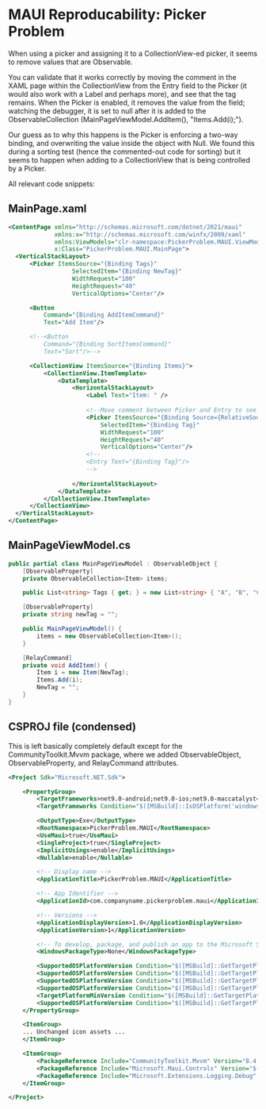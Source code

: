 # MAUI Reproducability: Picker Problem
When using a picker and assigning it to a CollectionView-ed picker, it seems to remove values that are Observable. 

You can validate that it works correctly by moving the comment in the XAML page within the CollectionView from the Entry field to the Picker
(it would also work with a Label and perhaps more), and see that the tag remains. When the Picker is enabled, it removes the value 
from the field; watching the debugger, it is set to null after it is added to the ObservableCollection 
(MainPageViewModel.AddItem(), "Items.Add(i);"). 

Our guess as to why this happens is the Picker is enforcing a two-way binding, and overwriting the value inside the object with Null. 
We found this during a sorting test (hence the commented-out code for sorting) but it seems to happen when adding to a CollectionView
that is being controlled by a Picker. 

All relevant code snippets: 

## MainPage.xaml
```xml
<ContentPage xmlns="http://schemas.microsoft.com/dotnet/2021/maui"
             xmlns:x="http://schemas.microsoft.com/winfx/2009/xaml"
             xmlns:ViewModels="clr-namespace:PickerProblem.MAUI.ViewModels"
             x:Class="PickerProblem.MAUI.MainPage">
  <VerticalStackLayout>
      <Picker ItemsSource="{Binding Tags}"
                  SelectedItem="{Binding NewTag}"
                  WidthRequest="100"
                  HeightRequest="40"
                  VerticalOptions="Center"/>

      <Button
          Command="{Binding AddItemCommand}"
          Text="Add Item"/>

      <!--<Button
          Command="{Binding SortItemsCommand}"
          Text="Sort"/>-->

      <CollectionView ItemsSource="{Binding Items}">
          <CollectionView.ItemTemplate>
              <DataTemplate>
                  <HorizontalStackLayout>
                      <Label Text="Item: " />
                      
                      <!--Move comment between Picker and Entry to see differences-->
                      <Picker ItemsSource="{Binding Source={RelativeSource AncestorType={x:Type ViewModels:MainPageViewModel}}, Path=Tags}"
                          SelectedItem="{Binding Tag}"
                          WidthRequest="100"
                          HeightRequest="40"
                          VerticalOptions="Center"/>
                      <!--
                      <Entry Text="{Binding Tag}"/>
                      -->
                      
                  </HorizontalStackLayout>
              </DataTemplate>
          </CollectionView.ItemTemplate>
      </CollectionView>
  </VerticalStackLayout>
</ContentPage>
``` 

## MainPageViewModel.cs
```csharp
public partial class MainPageViewModel : ObservableObject {
    [ObservableProperty]
    private ObservableCollection<Item> items;

    public List<string> Tags { get; } = new List<string> { "A", "B", "C", "D", "E" };

    [ObservableProperty]
    private string newTag = "";

    public MainPageViewModel() {
        items = new ObservableCollection<Item>();
    }

    [RelayCommand]
    private void AddItem() {
        Item i = new Item(NewTag);
        Items.Add(i);
        NewTag = "";
    }
}
```

## CSPROJ file (condensed)
This is left basically completely default except for the CommunityToolkit.Mvvm package, where we added ObservableObject, ObservableProperty, 
and RelayCommand attributes. 

```xml
<Project Sdk="Microsoft.NET.Sdk">

	<PropertyGroup>
		<TargetFrameworks>net9.0-android;net9.0-ios;net9.0-maccatalyst</TargetFrameworks>
		<TargetFrameworks Condition="$([MSBuild]::IsOSPlatform('windows'))">$(TargetFrameworks);net9.0-windows10.0.19041.0</TargetFrameworks>

		<OutputType>Exe</OutputType>
		<RootNamespace>PickerProblem.MAUI</RootNamespace>
		<UseMaui>true</UseMaui>
		<SingleProject>true</SingleProject>
		<ImplicitUsings>enable</ImplicitUsings>
		<Nullable>enable</Nullable>

		<!-- Display name -->
		<ApplicationTitle>PickerProblem.MAUI</ApplicationTitle>

		<!-- App Identifier -->
		<ApplicationId>com.companyname.pickerproblem.maui</ApplicationId>

		<!-- Versions -->
		<ApplicationDisplayVersion>1.0</ApplicationDisplayVersion>
		<ApplicationVersion>1</ApplicationVersion>

		<!-- To develop, package, and publish an app to the Microsoft Store, see: https://aka.ms/MauiTemplateUnpackaged -->
		<WindowsPackageType>None</WindowsPackageType>

		<SupportedOSPlatformVersion Condition="$([MSBuild]::GetTargetPlatformIdentifier('$(TargetFramework)')) == 'ios'">15.0</SupportedOSPlatformVersion>
		<SupportedOSPlatformVersion Condition="$([MSBuild]::GetTargetPlatformIdentifier('$(TargetFramework)')) == 'maccatalyst'">15.0</SupportedOSPlatformVersion>
		<SupportedOSPlatformVersion Condition="$([MSBuild]::GetTargetPlatformIdentifier('$(TargetFramework)')) == 'android'">21.0</SupportedOSPlatformVersion>
		<SupportedOSPlatformVersion Condition="$([MSBuild]::GetTargetPlatformIdentifier('$(TargetFramework)')) == 'windows'">10.0.17763.0</SupportedOSPlatformVersion>
		<TargetPlatformMinVersion Condition="$([MSBuild]::GetTargetPlatformIdentifier('$(TargetFramework)')) == 'windows'">10.0.17763.0</TargetPlatformMinVersion>
		<SupportedOSPlatformVersion Condition="$([MSBuild]::GetTargetPlatformIdentifier('$(TargetFramework)')) == 'tizen'">6.5</SupportedOSPlatformVersion>
	</PropertyGroup>

	<ItemGroup>
    ... Unchanged icon assets ...
	</ItemGroup>

	<ItemGroup>
		<PackageReference Include="CommunityToolkit.Mvvm" Version="8.4.0" />
		<PackageReference Include="Microsoft.Maui.Controls" Version="$(MauiVersion)" />
		<PackageReference Include="Microsoft.Extensions.Logging.Debug" Version="9.0.0" />
	</ItemGroup>

</Project>

```